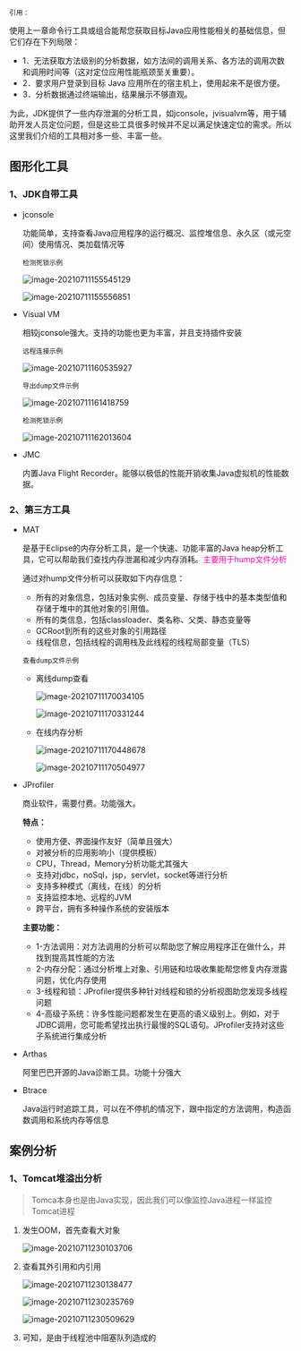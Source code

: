 `引用：`

使用上一章命令行工具或组合能帮您获取目标Java应用性能相关的基础信息，但它们存在下列局限：

- 1．无法获取方法级别的分析数据，如方法间的调用关系、各方法的调用次数和调用时间等（这对定位应用性能瓶颈至关重要）。
- 2．要求用户登录到目标 Java 应用所在的宿主机上，使用起来不是很方便。
- 3．分析数据通过终端输出，结果展示不够直观。

为此，JDK提供了一些内存泄漏的分析工具，如jconsole，jvisualvm等，用于辅助开发人员定位问题，但是这些工具很多时候并不足以满足快速定位的需求。所以这里我们介绍的工具相对多一些、丰富一些。



## 图形化工具

### 1、JDK自带工具

* jconsole

	功能简单，支持查看Java应用程序的运行概况、监控堆信息、永久区（或元空间）使用情况、类加载情况等

	`检测死锁示例`

	![image-20210711155545129](第三章-JVM监控及诊断工具-GUI篇.assets/image-20210711155545129.png)

	![image-20210711155556851](第三章-JVM监控及诊断工具-GUI篇.assets/image-20210711155556851.png)

* Visual VM

	相较jconsole强大。支持的功能也更为丰富，并且支持插件安装

	`远程连接示例`

	![image-20210711160535927](第三章-JVM监控及诊断工具-GUI篇.assets/image-20210711160535927.png)

	`导出dump文件示例`

	![image-20210711161418759](第三章-JVM监控及诊断工具-GUI篇.assets/image-20210711161418759.png)

	`检测死锁示例`

	![image-20210711162013604](第三章-JVM监控及诊断工具-GUI篇.assets/image-20210711162013604.png)

* JMC

	内置Java Flight Recorder。能够以极低的性能开销收集Java虚拟机的性能数据。

### 2、第三方工具

* MAT

	是基于Eclipse的内存分析工具，是一个快速、功能丰富的Java heap分析工具，它可以帮助我们查找内存泄漏和减少内存消耗。<font color=ff00aa>主要用于hump文件分析</font>

	通过对hump文件分析可以获取如下内存信息：

	- 所有的对象信息，包括对象实例、成员变量、存储于栈中的基本类型值和存储于堆中的其他对象的引用值。
	- 所有的类信息，包括classloader、类名称、父类、静态变量等
	- GCRoot到所有的这些对象的引用路径
	- 线程信息，包括线程的调用栈及此线程的线程局部变量（TLS）

	`查看dump文件示例`

	* 离线dump查看

		![image-20210711170034105](第三章-JVM监控及诊断工具-GUI篇.assets/image-20210711170034105.png)

		![image-20210711170331244](第三章-JVM监控及诊断工具-GUI篇.assets/image-20210711170331244.png)

	* 在线内存分析

		![image-20210711170448678](第三章-JVM监控及诊断工具-GUI篇.assets/image-20210711170448678.png)

		![image-20210711170504977](第三章-JVM监控及诊断工具-GUI篇.assets/image-20210711170504977.png)

* JProfiler

	商业软件，需要付费。功能强大。

	**特点：**

	- 使用方便、界面操作友好（简单且强大）
	- 对被分析的应用影响小（提供模板）
	- CPU，Thread，Memory分析功能尤其强大
	- 支持对jdbc，noSql，jsp，servlet，socket等进行分析
	- 支持多种模式（离线，在线）的分析
	- 支持监控本地、远程的JVM
	- 跨平台，拥有多种操作系统的安装版本

	**主要功能：**

	- 1-方法调用：对方法调用的分析可以帮助您了解应用程序正在做什么，并找到提高其性能的方法
	- 2-内存分配：通过分析堆上对象、引用链和垃圾收集能帮您修复内存泄露问题，优化内存使用
	- 3-线程和锁：JProfiler提供多种针对线程和锁的分析视图助您发现多线程问题
	- 4-高级子系统：许多性能问题都发生在更高的语义级别上。例如，对于JDBC调用，您可能希望找出执行最慢的SQL语句。JProfiler支持对这些子系统进行集成分析

* Arthas

	阿里巴巴开源的Java诊断工具。功能十分强大

* Btrace

	Java运行时追踪工具，可以在不停机的情况下，跟中指定的方法调用，构造函数调用和系统内存等信息



## 案例分析

### 1、Tomcat堆溢出分析

> Tomca本身也是由Java实现，因此我们可以像监控Java进程一样监控Tomcat进程

1. 发生OOM，首先查看大对象

	![image-20210711230103706](第三章-JVM监控及诊断工具-GUI篇.assets/image-20210711230103706.png)

2. 查看其外引用和内引用

	![image-20210711230138477](第三章-JVM监控及诊断工具-GUI篇.assets/image-20210711230138477.png)

	![image-20210711230235769](第三章-JVM监控及诊断工具-GUI篇.assets/image-20210711230235769.png)

	![image-20210711230509629](第三章-JVM监控及诊断工具-GUI篇.assets/image-20210711230509629.png)

3. 可知，是由于线程池中阻塞队列造成的